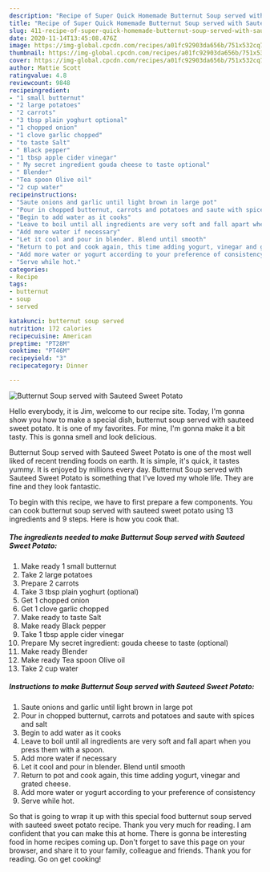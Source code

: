 ```yaml
---
description: "Recipe of Super Quick Homemade Butternut Soup served with Sauteed Sweet Potato"
title: "Recipe of Super Quick Homemade Butternut Soup served with Sauteed Sweet Potato"
slug: 411-recipe-of-super-quick-homemade-butternut-soup-served-with-sauteed-sweet-potato
date: 2020-11-14T13:45:08.476Z
image: https://img-global.cpcdn.com/recipes/a01fc92903da656b/751x532cq70/butternut-soup-served-with-sauteed-sweet-potato-recipe-main-photo.jpg
thumbnail: https://img-global.cpcdn.com/recipes/a01fc92903da656b/751x532cq70/butternut-soup-served-with-sauteed-sweet-potato-recipe-main-photo.jpg
cover: https://img-global.cpcdn.com/recipes/a01fc92903da656b/751x532cq70/butternut-soup-served-with-sauteed-sweet-potato-recipe-main-photo.jpg
author: Mattie Scott
ratingvalue: 4.8
reviewcount: 9848
recipeingredient:
- "1 small butternut"
- "2 large potatoes"
- "2 carrots"
- "3 tbsp plain yoghurt optional"
- "1 chopped onion"
- "1 clove garlic chopped"
- "to taste Salt"
- " Black pepper"
- "1 tbsp apple cider vinegar"
- " My secret ingredient gouda cheese to taste optional"
- " Blender"
- "Tea spoon Olive oil"
- "2 cup water"
recipeinstructions:
- "Saute onions and garlic until light brown in large pot"
- "Pour in chopped butternut, carrots and potatoes and saute with spices and salt"
- "Begin to add water as it cooks"
- "Leave to boil until all ingredients are very soft and fall apart when you press them with a spoon."
- "Add more water if necessary"
- "Let it cool and pour in blender. Blend until smooth"
- "Return to pot and cook again, this time adding yogurt, vinegar and grated cheese."
- "Add more water or yogurt according to your preference of consistency"
- "Serve while hot."
categories:
- Recipe
tags:
- butternut
- soup
- served

katakunci: butternut soup served 
nutrition: 172 calories
recipecuisine: American
preptime: "PT28M"
cooktime: "PT46M"
recipeyield: "3"
recipecategory: Dinner

---
```



![Butternut Soup served with Sauteed Sweet Potato](https://img-global.cpcdn.com/recipes/a01fc92903da656b/751x532cq70/butternut-soup-served-with-sauteed-sweet-potato-recipe-main-photo.jpg)

Hello everybody, it is Jim, welcome to our recipe site. Today, I'm gonna show you how to make a special dish, butternut soup served with sauteed sweet potato. It is one of my favorites. For mine, I'm gonna make it a bit tasty. This is gonna smell and look delicious.



Butternut Soup served with Sauteed Sweet Potato is one of the most well liked of recent trending foods on earth. It is simple, it's quick, it tastes yummy. It is enjoyed by millions every day. Butternut Soup served with Sauteed Sweet Potato is something that I've loved my whole life. They are fine and they look fantastic.


To begin with this recipe, we have to first prepare a few components. You can cook butternut soup served with sauteed sweet potato using 13 ingredients and 9 steps. Here is how you cook that.

<!--inarticleads1-->

##### The ingredients needed to make Butternut Soup served with Sauteed Sweet Potato:

1. Make ready 1 small butternut
1. Take 2 large potatoes
1. Prepare 2 carrots
1. Take 3 tbsp plain yoghurt (optional)
1. Get 1 chopped onion
1. Get 1 clove garlic chopped
1. Make ready to taste Salt
1. Make ready  Black pepper
1. Take 1 tbsp apple cider vinegar
1. Prepare  My secret ingredient: gouda cheese to taste (optional)
1. Make ready  Blender
1. Make ready Tea spoon Olive oil
1. Take 2 cup water




<!--inarticleads2-->

##### Instructions to make Butternut Soup served with Sauteed Sweet Potato:

1. Saute onions and garlic until light brown in large pot
1. Pour in chopped butternut, carrots and potatoes and saute with spices and salt
1. Begin to add water as it cooks
1. Leave to boil until all ingredients are very soft and fall apart when you press them with a spoon.
1. Add more water if necessary
1. Let it cool and pour in blender. Blend until smooth
1. Return to pot and cook again, this time adding yogurt, vinegar and grated cheese.
1. Add more water or yogurt according to your preference of consistency
1. Serve while hot.




So that is going to wrap it up with this special food butternut soup served with sauteed sweet potato recipe. Thank you very much for reading. I am confident that you can make this at home. There is gonna be interesting food in home recipes coming up. Don't forget to save this page on your browser, and share it to your family, colleague and friends. Thank you for reading. Go on get cooking!
